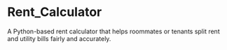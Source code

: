 # Rent_Calculator
A Python-based rent calculator that helps roommates or tenants split rent and utility bills fairly and accurately.
